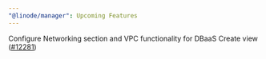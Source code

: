 ```yaml
---
"@linode/manager": Upcoming Features
---
```


Configure Networking section and VPC functionality for DBaaS Create view ([#12281](https://github.com/linode/manager/pull/12281))
